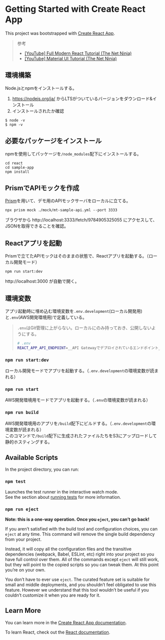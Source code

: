 # Getting Started with Create React App

This project was bootstrapped with [Create React App](https://github.com/facebook/create-react-app).

> 参考
> - [[YouTube] Full Modern React Tutorial (The Net Ninja)](https://www.youtube.com/playlist?list=PL4cUxeGkcC9gZD-Tvwfod2gaISzfRiP9d)
> - [[YouTube] Material UI Tutorial (The Net Ninja)](https://www.youtube.com/playlist?list=PL4cUxeGkcC9gjxLvV4VEkZ6H6H4yWuS58)

## 環境構築

Node.jsとnpmをインストールする。

1. https://nodejs.org/ja/ からLTSがついているバージョンをダウンロード&インストール
2. インストールされたか確認

```
$ node -v
$ npm -v
```

## 必要なパッケージをインストール

npmを使用してパッケージを`/node_modules`配下にインストールする。

```
cd react
cd sample-app
npm install
```

## PrismでAPIモックを作成

[Prism](https://stoplight.io/open-source/prism)を用いて、デモ用のAPIモックサーバをローカルに立てる。

```
npx prism mock ./mock/mt-sample-api.yml --port 3333
```

ブラウザから http://localhost:3333/fetch/9784905325055 にアクセスして、JSONを取得できることを確認。

## Reactアプリを起動

Prismで立てたAPIモックはそのままの状態で、Reactアプリを起動する。（ローカル開発モード）
```
npm run start:dev
```

http://localhost:3000 が自動で開く。

## 環境変数

アプリ起動時に埋め込む環境変数を`.env.development`(ローカル開発用)と`.env`(AWS開発環境用)で定義している。
> `.env`はGit管理に上がらない。ローカルにのみ持っておき、公開しないようにする。
> ```bash
> # .env
> REACT_APP_API_ENDPOINT=__API Gatewayでデプロイされているエンドポイント__
> ```

### `npm run start:dev`

ローカル開発モードでアプリを起動する。（`.env.development`の環境変数が読まれる）

### `npm run start`

AWS開発環境用モードでアプリを起動する。（`.env`の環境変数が読まれる）

### `npm run build`

AWS開発環境用のアプリを`/build`配下にビルドする。（`.env.development`の環境変数が読まれる）\
このコマンドで`/build`配下に生成されたファイルたちをS3にアップロードして静的ホスティングする。


## Available Scripts

In the project directory, you can run:

### `npm test`

Launches the test runner in the interactive watch mode.\
See the section about [running tests](https://facebook.github.io/create-react-app/docs/running-tests) for more information.

### `npm run eject`

**Note: this is a one-way operation. Once you `eject`, you can’t go back!**

If you aren’t satisfied with the build tool and configuration choices, you can `eject` at any time. This command will remove the single build dependency from your project.

Instead, it will copy all the configuration files and the transitive dependencies (webpack, Babel, ESLint, etc) right into your project so you have full control over them. All of the commands except `eject` will still work, but they will point to the copied scripts so you can tweak them. At this point you’re on your own.

You don’t have to ever use `eject`. The curated feature set is suitable for small and middle deployments, and you shouldn’t feel obligated to use this feature. However we understand that this tool wouldn’t be useful if you couldn’t customize it when you are ready for it.

## Learn More

You can learn more in the [Create React App documentation](https://facebook.github.io/create-react-app/docs/getting-started).

To learn React, check out the [React documentation](https://reactjs.org/).
